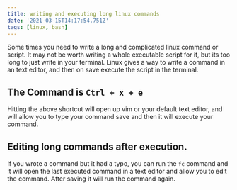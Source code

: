 ```yaml
---
title: writing and executing long linux commands
date: '2021-03-15T14:17:54.751Z'
tags: [linux, bash]
---
```


Some times you need to write a long and complicated linux command or script. It may not be worth writing a whole executable script for it, but its too long to just write in your terminal. Linux gives a way to write a command in an text editor, and then on save execute the script in the terminal.

## The Command is `Ctrl + x + e`

Hitting the above shortcut will open up vim or your default text editor, and will allow you to type your command save and then it will execute your command.

## Editing long commands after execution.

If you wrote a command but it had a typo, you can run the `fc` command and it will open the last executed command in a text editor and allow you to edit the command. After saving it will run the command again.
